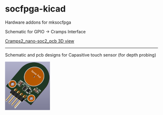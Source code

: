 # socfpga-kicad
Hardware addons for mksocfpga

Schematic for GPIO -> Cramps Interface

[Cramps2_nano-soc2_pcb 3D view](Cramps2nano-soc/Cramps2_nano-soc2_pcb.stl)

---

Schematic and pcb designs for Capasitive touch sensor (for depth probing)

<img src="./CapSense/TouchSense7_3d.png" width="148">
